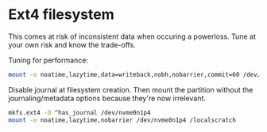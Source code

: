 # Ext4 filesystem

This comes at risk of inconsistent data when occuring a powerloss.
Tune at your own risk and know the trade-offs.

Tuning for performance:

```sh
mount -o noatime,lazytime,data=writeback,nobh,nobarrier,commit=60 /dev/nvme0n1p4 /scratch
```

Disable journal at filesystem creation.
Then mount the partition without the journaling/metadata options because they're now irrelevant.

```sh
mkfs.ext4 -O ^has_journal /dev/nvme0n1p4
mount -o noatime,lazytime,nobarrier /dev/nvme0n1p4 /localscratch
```

